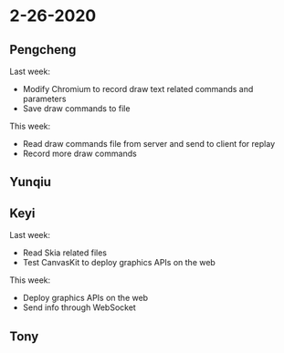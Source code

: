 # 2-26-2020

## Pengcheng

Last week:

- Modify Chromium to record draw text related commands and parameters
- Save draw commands to file

This week:

- Read draw commands file from server and send to client for replay
- Record more draw commands

## Yunqiu

## Keyi

Last week:

- Read Skia related files
- Test CanvasKit to deploy graphics APIs on the web

This week:

- Deploy graphics APIs on the web
- Send info through WebSocket

## Tony
